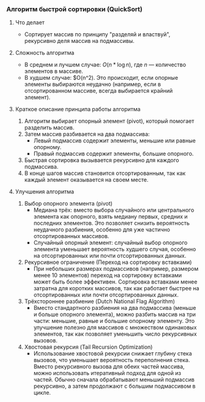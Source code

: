 
### Алгоритм быстрой сортировки (QuickSort)

1. Что делает
	- Сортирует массив по принципу "разделяй и властвуй", рекурсивно деля массив на подмассивы.

2. Сложность алгоритма
	- В среднем и лучшем случае: $O(n*\log n)$, где $n$ — количество элементов в массиве.
	- В худшем случае: $O(n^2). Это происходит, если опорные элементы выбираются неудачно (например, если в отсортированном массиве, всегда выбирается крайний элемент).

3. Краткое описание принципа работы алгоритма
	1. Алгоритм выбирает опорный элемент (pivot), который помогает разделить массив.
	2. Затем массив разбивается на два подмассива:
		- Левый подмассив содержит элементы, меньшие или равные опорному.
		- Правый подмассив содержит элементы, большие опорного.
	3. Быстрая сортировка вызывается рекурсивно для каждого подмассива.
	4. В конце шагов массив становится отсортированным, так как каждый элемент оказывается на своем месте.

4. Улучшения алгоритма
	1. Выбор опорного элемента (pivot)
		- Медиана трёх: вместо выбора случайного или центрального элемента как опорного, взять медиану первых, средних и последних элементов. Это позволяет снизить вероятность неудачного разбиения, особенно для уже частично отсортированных массивов.
		- Случайный опорный элемент: случайный выбор опорного элемента уменьшает вероятность худшего случая, особенно на отсортированных или почти отсортированных данных.
	2. Рекурсивное ограничение (Переход на сортировку вставками)
		- При небольших размерах подмассивов (например, размером менее 10 элементов) переход на сортировку вставками может быть более эффективен. Сортировка вставками менее затратна для коротких массивов, так как работает быстрее на отсортированных или почти отсортированных данных.
	3. Трёхстороннее разбиение (Dutch National Flag Algorithm)
		- Вместо стандартного разбиения на два подмассива (меньше и больше опорного элемента), можно разбить массив на три части: меньшие, равные и большие опорному элементу. Это улучшение полезно для массивов с множеством одинаковых элементов, так как позволяет уменьшить число рекурсивных вызовов.
	4. Хвостовая рекурсия (Tail Recursion Optimization)
		- Использование хвостовой рекурсии снижает глубину стека вызовов, что уменьшает вероятность переполнения стека. Вместо рекурсивного вызова для обеих частей массива, можно использовать итеративный подход для одной из частей. Обычно сначала обрабатывают меньший подмассив рекурсивно, а затем продолжают с большим подмассивом в цикле.

